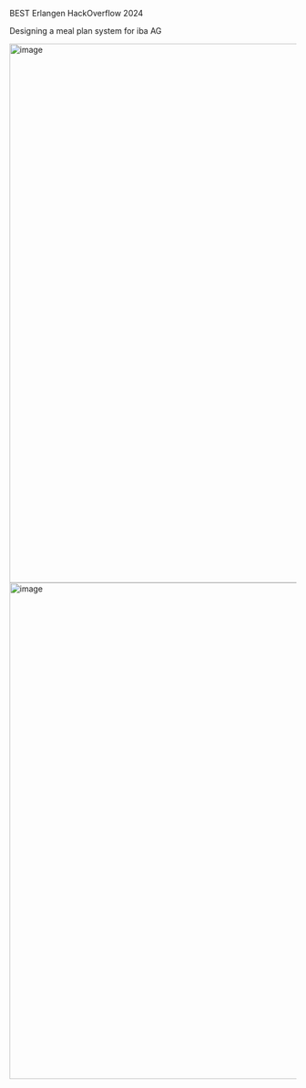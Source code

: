 BEST Erlangen HackOverflow 2024

Designing a meal plan system for iba AG

<img width="945" alt="image" src="https://github.com/Johannes-ece/IbAKitchen/assets/116598263/adab794f-6984-4bf1-8be8-25fb1eb43b12">



<img width="870" alt="image" src="https://github.com/Johannes-ece/IbAKitchen/assets/116598263/798ffcd2-3a08-4a5b-bb38-37cadd89e6ca">


